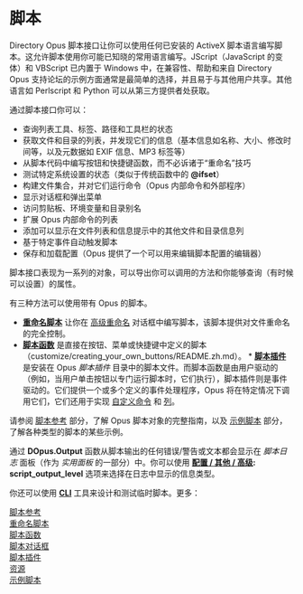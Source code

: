 # 脚本

Directory Opus 脚本接口让你可以使用任何已安装的 ActiveX 脚本语言编写脚本。这允许脚本使用你可能已知晓的常用语言编写。JScript（JavaScript 的变体）和 VBScript 已内置于 Windows 中，在兼容性、帮助和来自 Directory Opus 支持论坛的示例方面通常是最简单的选择，并且易于与其他用户共享。其他语言如 Perlscript 和 Python 可以从第三方提供者处获取。

通过脚本接口你可以：

- 查询列表工具、标签、路径和工具栏的状态
- 获取文件和目录的列表，并发现它们的信息（基本信息如名称、大小、修改时间等，以及元数据如 EXIF 信息、MP3 标签等）
- 从脚本代码中编写按钮和快捷键函数，而不必诉诸于“重命名”技巧
- 测试特定系统设置的状态（类似于传统函数中的 **@ifset**）
- 构建文件集合，并对它们运行命令（Opus 内部命令和外部程序）
- 显示对话框和弹出菜单
- 访问剪贴板、环境变量和目录别名
- 扩展 Opus 内部命令的列表
- 添加可以显示在文件列表和信息提示中的其他文件和目录信息列
- 基于特定事件自动触发脚本
- 保存和加载配置（Opus 提供了一个可以用来编辑脚本配置的编辑器）

脚本接口表现为一系列的对象，可以导出你可以调用的方法和你能够查询（有时候可以设置）的属性。

有三种方法可以使用带有 Opus 的脚本。

- **[重命名脚本](/Manual/scripting/rename_scripts/README.zh.md)** 让你在 [高级重命名](file_operations/renaming_files/advanced_rename/README.zh.md) 对话框中编写脚本，该脚本提供对文件重命名的完全控制。
- **[脚本函数](/Manual/scripting/script_functions.zh.md)** 是直接在按钮、菜单或快捷键中定义的脚本（customize/creating_your_own_buttons/README.zh.md）。
  \* **[脚本插件](/Manual/scripting/script_add-ins/README.zh.md)** 是安装在 Opus *脚本插件* 目录中的脚本文件。而脚本函数是由用户驱动的（例如，当用户单击按钮以专门运行脚本时，它们执行），脚本插件则是事件驱动的。它们提供一个或多个定义的事件处理程序，Opus 将在特定情况下调用它们，它们还用于实现 [自定义命令](/Manual/scripting/example_scripts/adding_a_new_internal_command.zh.md) 和 [列](/Manual/scripting/example_scripts/adding_a_new_column.zh.md)。

请参阅 [脚本参考](scripting/README.zh.md) 部分，了解 Opus 脚本对象的完整指南，以及 [示例脚本](/Manual/scripting/example_scripts/README.zh.md) 部分，了解各种类型的脚本的某些示例。

通过 **DOpus.Output** 函数从脚本输出的任何错误/警告或文本都会显示在 *脚本日志* 面板（作为 *实用面板* 的一部分）中。你可以使用 **[配置 / 其他 / 高级](preferences/preferences_categories/miscellaneous/advanced_options.zh.md): script_output_level** 选项来选择在日志中显示的信息类型。

你还可以使用 **[CLI](additional_functionality/cli.zh.md)** 工具来设计和测试临时脚本。更多：

[脚本参考](reference/scripting_reference/README.zh.md)  
[重命名脚本](/Manual/scripting/rename_scripts/README.zh.md)  
[脚本函数](/Manual/scripting/script_functions.zh.md)  
[脚本对话框](/Manual/scripting/script_dialogs/README.zh.md)  
[脚本插件](/Manual/scripting/script_add-ins/README.zh.md)  
[资源](/Manual/scripting/resources/README.zh.md)  
[示例脚本](/Manual/scripting/example_scripts/README.zh.md)
